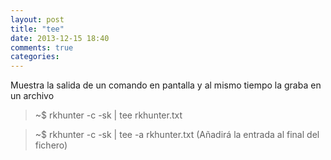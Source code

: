```yaml
---
layout: post
title: "tee"
date: 2013-12-15 18:40
comments: true
categories: 
---
```

Muestra la salida de un comando en pantalla y al mismo tiempo la graba en un archivo

>~$ rkhunter -c -sk | tee rkhunter.txt

>~$ rkhunter -c -sk | tee -a rkhunter.txt (Añadirá la entrada al final del fichero)

